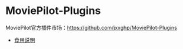 # MoviePilot-Plugins
MoviePilot官方插件市场：https://github.com/jxxghp/MoviePilot-Plugins
- [食用说明](MP-README.md)

